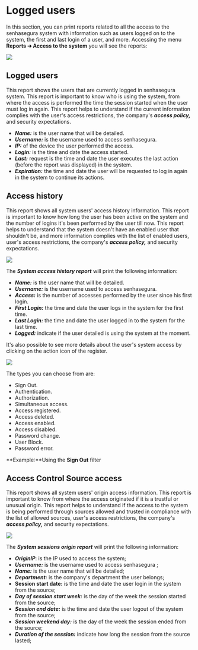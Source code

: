 # Logged users

In this section, you can print reports related to all the access to the senhasegura system with information such as users logged on to the system, the first and last login of a user, and more. Accessing the menu **Reports ➔ Access to the system** you will see the reports:

![](https://cdn.document360.io/5a1d58df-64ce-42a2-8b23-688477d32f33/Images/Documentation/image-1666035243607.png)

## Logged users

This report shows the users that are currently logged in senhasegura system. This report is important to know who is using the system, from where the access is performed the time the session started when the user must log in again. This report helps to understand if the current information complies with the user's access restrictions, the company's ***access policy,*** and security expectations.

* ***Name:*** is the user name that will be detailed.
* ***Username:*** is the username used to access senhasegura.
* ***IP:*** of the device the user performed the access.
* ***Login:*** is the time and date the access started.
* ***Last:*** request is the time and date the user executes the last action (before the report was displayed) in the system.
* ***Expiration:*** the time and date the user will be requested to log in again in the system to continue its actions.

## Access history

This report shows all system users' access history information. This report is important to know how long the user has been active on the system and the number of logins it's been performed by the user till now. This report helps to understand that the system doesn't have an enabled user that shouldn't be, and more information complies with the list of enabled users, user's access restrictions, the company's ***access policy,*** and security expectations.

![](https://cdn.document360.io/5a1d58df-64ce-42a2-8b23-688477d32f33/Images/Documentation/Captura%20de%20tela%202022-10-17%20163640.png)

The ***System access history report*** will print the following information:

* ***Name:*** is the user name that will be detailed.
* ***Username:*** is the username used to access senhasegura.
* ***Access:*** is the number of accesses performed by the user since his first login.
* ***First Login:*** the time and date the user logs in the system for the first time.
* ***Last Login:*** the time and date the user logged in to the system for the last time.
* ***Logged:*** indicate if the user detailed is using the system at the moment.

It's also possible to see more details about the user's system access by clicking on the action icon of the register.

![](https://cdn.document360.io/5a1d58df-64ce-42a2-8b23-688477d32f33/Images/Documentation/image-1666036074389.png)

The types you can choose from are:

* Sign Out.
* Authentication.
* Authorization.
* Simultaneous access.
* Access registered.
* Access deleted.
* Access enabled.
* Access disabled.
* Password change.
* User Block.
* Password error.

**Example:**Using the **Sign Out** filter

## Access Control Source access

This report shows all system users' origin access information. This report is important to know from where the access originated if it is a trustful or unusual origin. This report helps to understand if the access to the system is being performed through sources allowed and trusted in compliance with the list of allowed sources, user's access restrictions, the company's ***access policy,*** and security expectations.

![](https://cdn.document360.io/5a1d58df-64ce-42a2-8b23-688477d32f33/Images/Documentation/Captura%20de%20tela%202022-10-17%20165410.png)

The ***System sessions origin report*** will print the following information:

* ***Origin******IP***: is the IP used to access the system;
* ***Username:*** is the username used to access senhasegura ;
* ***Name:*** is the user name that will be detailed;
* ***Department:*** is the company's department the user belongs;
* **Session start date:** is the time and date the user login in the system from the source;
* ***Day of session start week:*** is the day of the week the session started from the source;
* ***Session end date:*** is the time and date the user logout of the system from the source;
* ***Session weekend day:*** is the day of the week the session ended from the source;
* ***Duration of the session:*** indicate how long the session from the source lasted;
